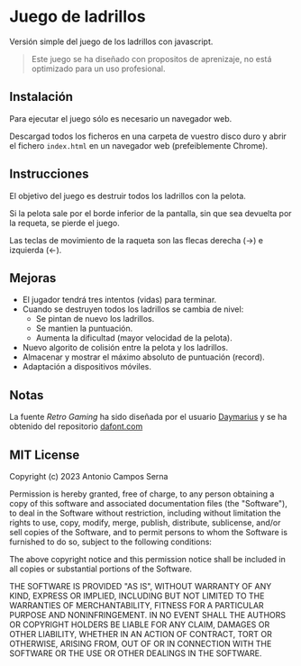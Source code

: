 # Juego de ladrillos

Versión simple del juego de los ladrillos con javascript.

> Este juego se ha diseñado con propositos de aprenizaje, no está optimizado para un uso profesional.

## Instalación

Para ejecutar el juego sólo es necesario un navegador web.

Descargad todos los ficheros en una carpeta de vuestro disco duro y abrir el fichero `index.html` en un navegador web (prefeiblemente Chrome).
## Instrucciones

El objetivo del juego es destruir todos los ladrillos con la pelota.

Si la pelota sale por el borde inferior de la pantalla, sin que sea devuelta por la requeta, se pierde el juego.

Las teclas de movimiento de la raqueta son las flecas derecha (&rarr;) e izquierda (&larr;).

## Mejoras

* El jugador tendrá tres intentos (vidas) para terminar.
* Cuando se destruyen todos los ladrillos se cambia de nivel:
  * Se pintan de nuevo los ladrillos.
  * Se mantien la puntuación.
  * Aumenta la dificultad (mayor velocidad de la pelota).
* Nuevo algorito de colisión entre la pelota y los ladrillos.
* Almacenar y mostrar el máximo absoluto de puntuación (record).
* Adaptación a dispositivos móviles.

## Notas

La fuente *Retro Gaming* ha sido diseñada por el usuario [Daymarius](https://www.dafont.com/es/daymarius.d7345)  y se ha obtenido del repositorio [dafont.com](https://www.dafont.com/es/retro-gaming.font)

## MIT License

Copyright (c) 2023 Antonio Campos Serna

Permission is hereby granted, free of charge, to any person obtaining a copy
of this software and associated documentation files (the "Software"), to deal
in the Software without restriction, including without limitation the rights
to use, copy, modify, merge, publish, distribute, sublicense, and/or sell
copies of the Software, and to permit persons to whom the Software is
furnished to do so, subject to the following conditions:

The above copyright notice and this permission notice shall be included in all
copies or substantial portions of the Software.

THE SOFTWARE IS PROVIDED "AS IS", WITHOUT WARRANTY OF ANY KIND, EXPRESS OR
IMPLIED, INCLUDING BUT NOT LIMITED TO THE WARRANTIES OF MERCHANTABILITY,
FITNESS FOR A PARTICULAR PURPOSE AND NONINFRINGEMENT. IN NO EVENT SHALL THE
AUTHORS OR COPYRIGHT HOLDERS BE LIABLE FOR ANY CLAIM, DAMAGES OR OTHER
LIABILITY, WHETHER IN AN ACTION OF CONTRACT, TORT OR OTHERWISE, ARISING FROM,
OUT OF OR IN CONNECTION WITH THE SOFTWARE OR THE USE OR OTHER DEALINGS IN THE
SOFTWARE.